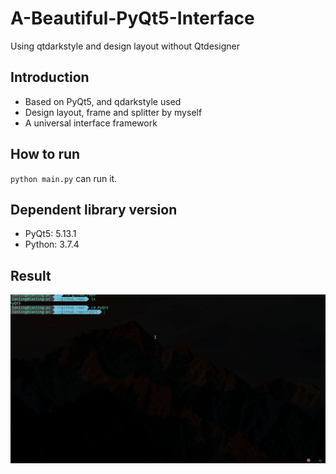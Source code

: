 # A-Beautiful-PyQt5-Interface

Using qtdarkstyle and design layout without Qtdesigner

## Introduction

- Based on PyQt5, and qdarkstyle used
- Design layout, frame and splitter by myself
- A universal interface framework

## How to run

`python main.py` can run it.

## Dependent library version

- PyQt5: 5.13.1
- Python: 3.7.4

## Result

![](1.gif)